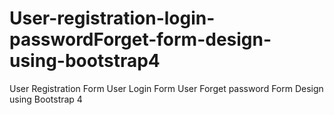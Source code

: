 # User-registration-login-passwordForget-form-design-using-bootstrap4
User Registration Form
User Login Form
User Forget password Form 
Design using Bootstrap 4


